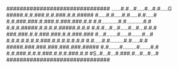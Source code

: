 ###############################
......#.#...#.....#...#.#.....G
#####.#.#.###.#.#.###.#.#.#####
#.....#.#.....#.#.....#.#.....#
#.#.###.###.#.###.#.###.###.#.#
#.#...........#.#...........#.#
#.#.#.#####.#.#.#.#.#####.#.#.#
#.#.#...#...#.....#...#...#.#.#
###.###.#.#.###.###.#.#.###.###
#...#.......#.....#.......#...#
#.#.#.#.#.#.#.###.#.#.#.#.#.#.#
#.#.....#.#.........#.#.....#.#
#####.###.###.###.###.###.#####
#.#.......#.........#.......#.#
#.#.###.#.#.#.###.#.#.#.###.#.#
#S..#...#...#.###.#...#...#...#
###############################
